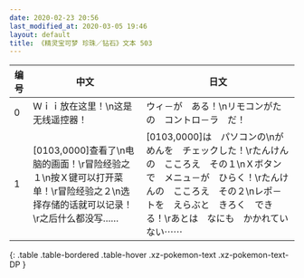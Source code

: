 ```yaml
---
date: 2020-02-23 20:56
last_modified_at: 2020-03-05 19:46
layout: default
title: 《精灵宝可梦 珍珠／钻石》文本 503
---
```

| 编号 | 中文 | 日文 |
| ---- | ---- | ---- |
| 0 | Ｗｉｉ放在这里！\n这是无线遥控器！ | ウィ－が　ある！\nリモコンがたの　コントロ－ラ　だ！ |
| 1 | [0103,0000]查看了\n电脑的画面！\r冒险经验之１\n按Ｘ键可以打开菜单！\r冒险经验之２\n选择存储的话就可以记录！\r之后什么都没写…… | [0103,0000]は　パソコンの\nがめんを　チェックした！\rたんけんの　こころえ　その１\nＸボタンで　メニュ－が　ひらく！\rたんけんの　こころえ　その２\nレポ－トを　えらぶと　きろく　できる！\rあとは　なにも　かかれていない⋯⋯ |
{: .table .table-bordered .table-hover .xz-pokemon-text .xz-pokemon-text-DP }